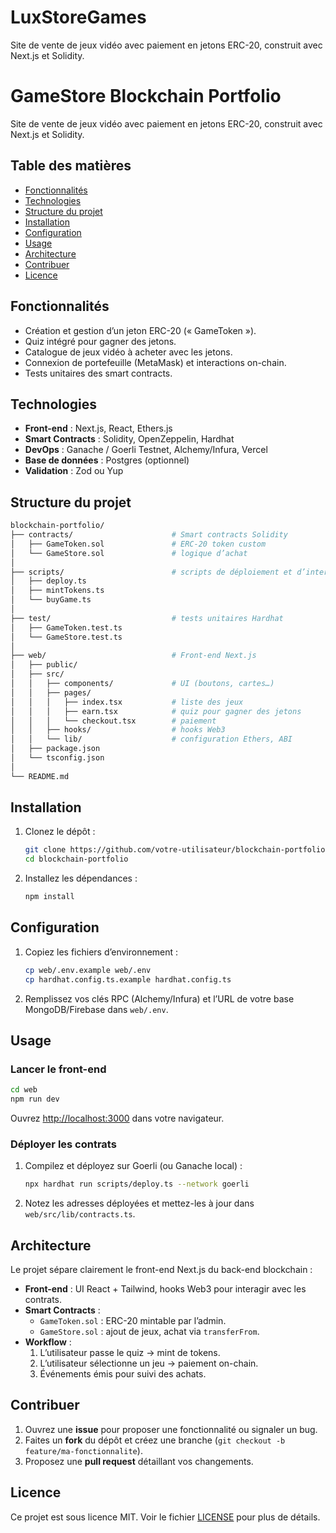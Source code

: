 # LuxStoreGames

Site de vente de jeux vidéo avec paiement en jetons ERC-20, construit avec Next.js et Solidity.


# GameStore Blockchain Portfolio

Site de vente de jeux vidéo avec paiement en jetons ERC-20, construit avec Next.js et Solidity.

## Table des matières

* [Fonctionnalités](https://chatgpt.com/g/g-p-68514fdb13488191b3f531b266a0356b-blockchain-portfolio/c/68514fe1-0c90-800c-bdb9-31a94f6d0e95#fonctionnalit%C3%A9s)
* [Technologies](https://chatgpt.com/g/g-p-68514fdb13488191b3f531b266a0356b-blockchain-portfolio/c/68514fe1-0c90-800c-bdb9-31a94f6d0e95#technologies)
* [Structure du projet](https://chatgpt.com/g/g-p-68514fdb13488191b3f531b266a0356b-blockchain-portfolio/c/68514fe1-0c90-800c-bdb9-31a94f6d0e95#structure-du-projet)
* [Installation](https://chatgpt.com/g/g-p-68514fdb13488191b3f531b266a0356b-blockchain-portfolio/c/68514fe1-0c90-800c-bdb9-31a94f6d0e95#installation)
* [Configuration](https://chatgpt.com/g/g-p-68514fdb13488191b3f531b266a0356b-blockchain-portfolio/c/68514fe1-0c90-800c-bdb9-31a94f6d0e95#configuration)
* [Usage](https://chatgpt.com/g/g-p-68514fdb13488191b3f531b266a0356b-blockchain-portfolio/c/68514fe1-0c90-800c-bdb9-31a94f6d0e95#usage)
* [Architecture](https://chatgpt.com/g/g-p-68514fdb13488191b3f531b266a0356b-blockchain-portfolio/c/68514fe1-0c90-800c-bdb9-31a94f6d0e95#architecture)
* [Contribuer](https://chatgpt.com/g/g-p-68514fdb13488191b3f531b266a0356b-blockchain-portfolio/c/68514fe1-0c90-800c-bdb9-31a94f6d0e95#contribuer)
* [Licence](https://chatgpt.com/g/g-p-68514fdb13488191b3f531b266a0356b-blockchain-portfolio/c/68514fe1-0c90-800c-bdb9-31a94f6d0e95#licence)

## Fonctionnalités

* Création et gestion d’un jeton ERC-20 (« GameToken »).
* Quiz intégré pour gagner des jetons.
* Catalogue de jeux vidéo à acheter avec les jetons.
* Connexion de portefeuille (MetaMask) et interactions on-chain.
* Tests unitaires des smart contracts.

## Technologies

* **Front-end** : Next.js, React, Ethers.js
* **Smart Contracts** : Solidity, OpenZeppelin, Hardhat
* **DevOps** : Ganache / Goerli Testnet, Alchemy/Infura, Vercel
* **Base de données** : Postgres (optionnel)
* **Validation** : Zod ou Yup

## Structure du projet

```bash
blockchain-portfolio/
├── contracts/                      # Smart contracts Solidity
│   ├── GameToken.sol               # ERC-20 token custom
│   └── GameStore.sol               # logique d’achat
│
├── scripts/                        # scripts de déploiement et d’interaction
│   ├── deploy.ts
│   ├── mintTokens.ts
│   └── buyGame.ts
│
├── test/                           # tests unitaires Hardhat
│   ├── GameToken.test.ts
│   └── GameStore.test.ts
│
├── web/                            # Front-end Next.js
│   ├── public/
│   ├── src/
│   │   ├── components/             # UI (boutons, cartes…)
│   │   ├── pages/
│   │   │   ├── index.tsx           # liste des jeux
│   │   │   ├── earn.tsx            # quiz pour gagner des jetons
│   │   │   └── checkout.tsx        # paiement
│   │   ├── hooks/                  # hooks Web3
│   │   └── lib/                    # configuration Ethers, ABI
│   ├── package.json
│   └── tsconfig.json
│
└── README.md
```

## Installation

1. Clonez le dépôt :
   ```bash
   git clone https://github.com/votre-utilisateur/blockchain-portfolio.git
   cd blockchain-portfolio
   ```
2. Installez les dépendances :
   ```bash
   npm install
   ```

## Configuration

1. Copiez les fichiers d’environnement :
   ```bash
   cp web/.env.example web/.env
   cp hardhat.config.ts.example hardhat.config.ts
   ```
2. Remplissez vos clés RPC (Alchemy/Infura) et l’URL de votre base MongoDB/Firebase dans `web/.env`.

## Usage

### Lancer le front-end

```bash
cd web
npm run dev
```

Ouvrez [http://localhost:3000](http://localhost:3000/) dans votre navigateur.

### Déployer les contrats

1. Compilez et déployez sur Goerli (ou Ganache local) :
   ```bash
   npx hardhat run scripts/deploy.ts --network goerli
   ```
2. Notez les adresses déployées et mettez-les à jour dans `web/src/lib/contracts.ts`.

## Architecture

Le projet sépare clairement le front-end Next.js du back-end blockchain :

* **Front-end** : UI React + Tailwind, hooks Web3 pour interagir avec les contrats.
* **Smart Contracts** :
  * `GameToken.sol` : ERC-20 mintable par l’admin.
  * `GameStore.sol` : ajout de jeux, achat via `transferFrom`.
* **Workflow** :
  1. L’utilisateur passe le quiz → mint de tokens.
  2. L’utilisateur sélectionne un jeu → paiement on-chain.
  3. Événements émis pour suivi des achats.

## Contribuer

1. Ouvrez une **issue** pour proposer une fonctionnalité ou signaler un bug.
2. Faites un **fork** du dépôt et créez une branche (`git checkout -b feature/ma-fonctionnalite`).
3. Proposez une **pull request** détaillant vos changements.

## Licence

Ce projet est sous licence MIT. Voir le fichier [LICENSE](https://chatgpt.com/g/g-p-68514fdb13488191b3f531b266a0356b-blockchain-portfolio/c/LICENSE) pour plus de détails.
